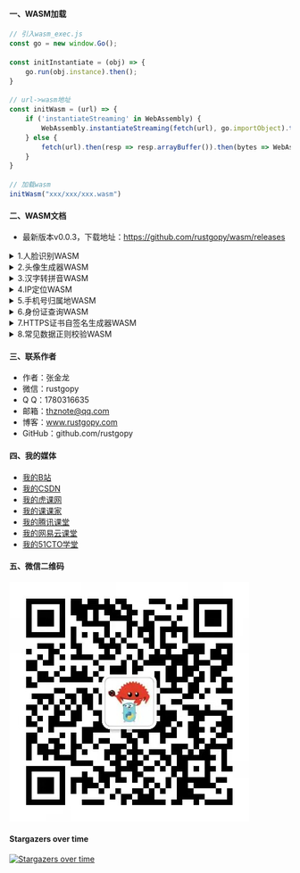 #### 一、WASM加载

```js
// 引入wasm_exec.js
const go = new window.Go();

const initInstantiate = (obj) => {
    go.run(obj.instance).then();
}

// url->wasm地址
const initWasm = (url) => {
    if ('instantiateStreaming' in WebAssembly) {
        WebAssembly.instantiateStreaming(fetch(url), go.importObject).then(initInstantiate);
    } else {
        fetch(url).then(resp => resp.arrayBuffer()).then(bytes => WebAssembly.instantiate(bytes, go.importObject).then(initInstantiate))
    }
}

// 加载wasm
initWasm("xxx/xxx/xxx.wasm")
```

#### 二、WASM文档

- 最新版本v0.0.3，下载地址：https://github.com/rustgopy/wasm/releases

<details>
  <summary>1.人脸识别WASM</summary>

```js
// 初始化加载图片
window.InitTestImage(JSON.stringify({Img: Array.from(imageByte)}))

// 识别
let params = JSON.stringify({
    Shape: shape, // 形状框：rect（正方形）、circle（圆形）、ellipse（椭圆）
    FaceParam: {
        Angle: angle, // 弧度：0.0~1.0，默认0.0
        MinSize: minSize, // 人脸最小尺寸：20
        MaxSize: maxSize, // 人脸最大尺寸：1000
        ShiftFactor: shiftFactor, // 按百分比切换检测窗口，0.15
        ScaleFactor: scaleFactor, // 按百分比缩放检测窗口，1.15
        IouThreshold: iouThreshold, // 联合交叉口（IoU）阈值，0.15
        MarkLlpLoc: markLlpLoc, // 是否开启面部关键点定位分类器，bool类型
        MarkDetEyes: markDetEyes, // 是否标记检测眼睛，bool类型
        MarkPup: markPup, // 是否定位眼睛，bool类型
        ColorRectFace: colorRectFace, // 人脸外框颜色，例如：#abcdef
        ColorRectEye: colorRectEye, // 眼睛外框颜色，例如：#abcdef
        ColorPointFace: colorPointFace, // 人脸关键点颜色，例如：#abcdef
        ColorPointEye: colorPointEye, // 眼睛关键点颜色，例如：#abcdef
    }
})
let res = window.FaceReCog(params);
```

![人脸识别WASM](image/wasm_face.png)

</details>

<details>
  <summary>2.头像生成器WASM</summary>

```js
// sex->性别
// name->昵称
window.GenerateAvatar(sex, name)
```

![头像生成器WASM](image/wasm_generate_avatar.png)

</details>

<details>
  <summary>3.汉字转拼音WASM</summary>

```js
// hans->汉字
window.Hans2PinYin(hans)
```

![汉字转拼音WASM](image/wasm_pinyin.png)

</details>

<details>
  <summary>4.IP定位WASM</summary>

```js
// ip->IP地址
window.Search(ip)
```

![IP定位WASM](image/wasm_ip_to_region.png)

</details>

<details>
  <summary>5.手机号归属地WASM</summary>

```js
// phone->手机号
window.ChinaPhone(phone)
```

![手机号归属地WASM](image/wasm_china_phone.png)

</details>

<details>
  <summary>6.身份证查询WASM</summary>

```js
// idCard->身份证号码
// isStrict->严格模式：开启、关闭
window.ChinaIDCard(idCard, isStrict)
```

![身份证查询WASM](image/wasm_china_id_card.png)

</details>

<details>
  <summary>7.HTTPS证书自签名生成器WASM</summary>

```js
let params = JSON.stringify({
    "country": "中国", // 国家
    "province": "云南省", // 省份
    "locality": "昆明市", // 城市
    "street_address": "官渡区矣六街道", // 街道
    "postal_code": "650000", // 邮编
    "organization": "汇聚云南特产", // 公司
    "organizational_unit": "市场部", // 部门
    "common_name": "www.rustgopy.com", // 域名
    "date": "2024-12-31" // 截止日期
})
window.GenerateCA(params)
```

![身份证查询WASM](image/wasm_generate_ssl.png)

</details>

<details>
  <summary>8.常见数据正则校验WASM</summary>

```js
// cate->分类：date（日期）、email（邮箱）、phone（手机号码）、telephone（电话号码）、postcode（邮政编码）、qq（QQ号码）、ipv4（IPv4地址）、ipv6（IPv6地址）、ip（IP地址）、mac（MAC地址）、url（URL地址）、domain（域名）、resident-id（身份证号码）、bank-card（银行卡号码）
// data->数据
window.CheckData(cate, data)
```

![身份证查询WASM](image/wasm_data_check.png)

</details>

#### 三、联系作者

- 作者：张金龙
- 微信：rustgopy
- Q Q：1780316635
- 邮箱：thznote@qq.com
- 博客：www.rustgopy.com
- GitHub：github.com/rustgopy

#### 四、我的媒体

- [我的B站](https://space.bilibili.com/477557902)
- [我的CSDN](https://edu.csdn.net/lecturer/2759)
- [我的虎课网](https://huke88.com/teacher/21640415.html)
- [我的课课家](https://www.kokojia.com/school-10076699.html)
- [我的腾讯课堂](https://thz.ke.qq.com/)
- [我的网易云课堂](https://study.163.com/provider/1026051425/course.htm)
- [我的51CTO学堂](https://edu.51cto.com/lecturer/14114771.html)

#### 五、微信二维码

![微信](image/wx.jpeg)

#### Stargazers over time

[![Stargazers over time](https://starchart.cc/rustgopy/wasm.svg)](https://starchart.cc/rustgopy/wasm)
